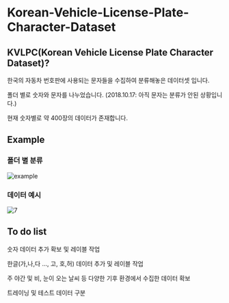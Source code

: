 # Korean-Vehicle-License-Plate-Character-Dataset
## KVLPC(Korean Vehicle License Plate Character Dataset)?

한국의 자동차 번호판에 사용되는 문자들을 수집하여 분류해놓은 데이터셋 입니다.

폴더 별로 숫자와 문자를 나누었습니다. (2018.10.17: 아직 문자는 분류가 안된 상황입니다.) 

현재 숫자별로 약 400장의 데이터가 존재합니다.

## Example

### 폴더 별 분류

![example](https://user-images.githubusercontent.com/35001605/47061546-d9c7f180-d20c-11e8-8850-c407d5d82640.png)

### 데이터 예시
![7](https://user-images.githubusercontent.com/35001605/47061295-d41ddc00-d20b-11e8-8060-c4c693a4b3ba.png)

## To do list

숫자 데이터 추가 확보 및 레이블 작업

한글(가,나,다 ..., 고, 호,허) 데이터 추가 및 레이블 작업

주 야간 및 비, 눈이 오는 날씨 등 다양한 기후 환경에서 수집한 데이터 확보

트레이닝 및 테스트 데이터 구분
